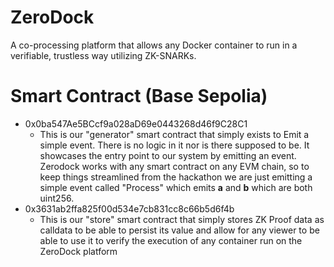 # ZeroDock

A co-processing platform that allows any Docker container to run in a verifiable, trustless way utilizing ZK-SNARKs.

# Smart Contract (Base Sepolia)

- 0x0ba547Ae5BCcf9a028aD69e0443268d46f9C28C1
  - This is our "generator" smart contract that simply exists to Emit a simple event. There is no logic in it nor is there supposed to be. It showcases the entry point to our system by emitting an event. Zerodock works with any smart contract on any EVM chain, so to keep things streamlined from the hackathon we are just emitting a simple event called "Process" which emits **a** and **b** which are both uint256.
- 0x3631ab2ffa825f00d534e7cb831cc8c66b5d6f4b
  - This is our "store" smart contract that simply stores ZK Proof data as calldata to be able to persist its value and allow for any viewer to be able to use it to verify the execution of any container run on the ZeroDock platform
